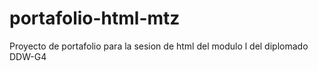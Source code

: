 # portafolio-html-mtz
Proyecto de portafolio para la sesion de html del modulo l del diplomado DDW-G4
